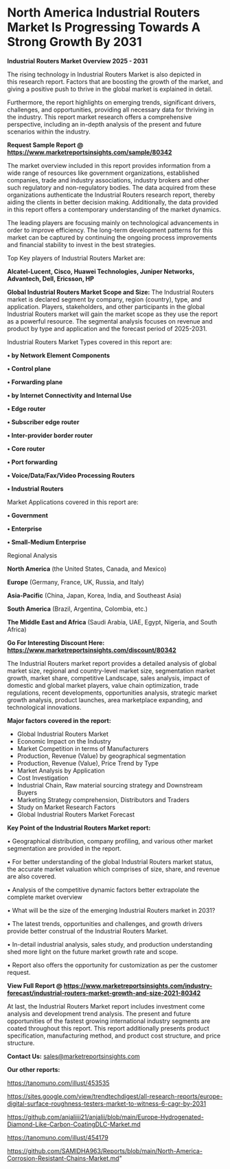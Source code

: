 # North America Industrial Routers Market Is Progressing Towards A Strong Growth By 2031

<Strong> Industrial Routers Market Overview 2025 - 2031</strong>

The rising technology in Industrial Routers Market is also depicted in this research report. Factors that are boosting the growth of the market, and giving a positive push to thrive in the global market is explained in detail.

Furthermore, the report highlights on emerging trends, significant drivers, challenges, and opportunities, providing all necessary data for thriving in the industry. This report market research offers a comprehensive perspective, including an in-depth analysis of the present and future scenarios within the industry.

<strong>Request Sample Report @ <a href=https://www.marketreportsinsights.com/sample/80342>https://www.marketreportsinsights.com/sample/80342</a></strong>

The market overview included in this report provides information from a wide range of resources like government organizations, established companies, trade and industry associations, industry brokers and other such regulatory and non-regulatory bodies. The data acquired from these organizations authenticate the Industrial Routers research report, thereby aiding the clients in better decision making. Additionally, the data provided in this report offers a contemporary understanding of the market dynamics.

The leading players are focusing mainly on technological advancements in order to improve efficiency. The long-term development patterns for this market can be captured by continuing the ongoing process improvements and financial stability to invest in the best strategies.

Top Key players of Industrial Routers Market are:

<strong>Alcatel-Lucent, Cisco, Huawei Technologies, Juniper Networks, Advantech, Dell, Ericsson, HP</strong>

<strong><b>Global Industrial Routers Market Scope and Size:</b></strong>
The Industrial Routers market is declared segment by company, region (country), type, and application. Players, stakeholders, and other participants in the global Industrial Routers market will gain the market scope as they use the report as a powerful resource. The segmental analysis focuses on revenue and product by type and application and the forecast period of 2025-2031.

Industrial Routers Market Types covered in this report are:

<strong>• by Network Element Components

• Control plane

• Forwarding plane

• by Internet Connectivity and Internal Use

• Edge router

• Subscriber edge router

• Inter-provider border router

• Core router

• Port forwarding

• Voice/Data/Fax/Video Processing Routers

• Industrial Routers</strong>

Market Applications covered in this report are:

<strong>• Government

• Enterprise

• Small-Medium Enterprise</strong> 

Regional Analysis

<strong>North America</strong> (the United States, Canada, and Mexico)

<strong>Europe</strong> (Germany, France, UK, Russia, and Italy)

<strong>Asia-Pacific</strong> (China, Japan, Korea, India, and Southeast Asia)

<strong>South America</strong> (Brazil, Argentina, Colombia, etc.)

<strong>The Middle East and Africa</strong> (Saudi Arabia, UAE, Egypt, Nigeria, and South Africa)

<strong>Go For Interesting Discount Here: <a href=https://www.marketreportsinsights.com/discount/80342>https://www.marketreportsinsights.com/discount/80342</a></strong>

The Industrial Routers market report provides a detailed analysis of global market size, regional and country-level market size, segmentation market growth, market share, competitive Landscape, sales analysis, impact of domestic and global market players, value chain optimization, trade regulations, recent developments, opportunities analysis, strategic market growth analysis, product launches, area marketplace expanding, and technological innovations.

<strong><b>Major factors covered in the report:</b></strong>
<ul>
  <li>Global Industrial Routers Market </li>
  <li>Economic Impact on the Industry</li>
  <li>Market Competition in terms of Manufacturers</li>
  <li>Production, Revenue (Value) by geographical segmentation</li>
  <li>Production, Revenue (Value), Price Trend by Type</li>
  <li>Market Analysis by Application</li>
  <li>Cost Investigation</li>
  <li>Industrial Chain, Raw material sourcing strategy and Downstream Buyers</li>
  <li>Marketing Strategy comprehension, Distributors and Traders</li>
  <li>Study on Market Research Factors</li>
  <li>Global Industrial Routers Market Forecast</li>
</ul>

<strong><b>Key Point of the Industrial Routers Market report:</b></strong>

• Geographical distribution, company profiling, and various other market segmentation are provided in the report.

• For better understanding of the global Industrial Routers market status, the accurate market valuation which comprises of size, share, and revenue are also covered.

• Analysis of the competitive dynamic factors better extrapolate the complete market overview

• What will be the size of the emerging Industrial Routers market in 2031?

• The latest trends, opportunities and challenges, and growth drivers provide better construal of the Industrial Routers Market.

• In-detail industrial analysis, sales study, and production understanding shed more light on the future market growth rate and scope.

• Report also offers the opportunity for customization as per the customer request.

<strong><b>View Full Report @ <a href=https://www.marketreportsinsights.com/industry-forecast/industrial-routers-market-growth-and-size-2021-80342>https://www.marketreportsinsights.com/industry-forecast/industrial-routers-market-growth-and-size-2021-80342</a></b></strong>


At last, the Industrial Routers Market report includes investment come analysis and development trend analysis. The present and future opportunities of the fastest growing international industry segments are coated throughout this report. This report additionally presents product specification, manufacturing method, and product cost structure, and price structure.

<strong>Contact Us:</strong>
sales@marketreportsinsights.com

<strong>Our other reports:</strong>

<a href=https://tanomuno.com/illust/453535>https://tanomuno.com/illust/453535</a>

<a href=https://sites.google.com/view/trendtechdigest/all-research-reports/europe-digital-surface-roughness-testers-market-to-witness-6-cagr-by-2031>https://sites.google.com/view/trendtechdigest/all-research-reports/europe-digital-surface-roughness-testers-market-to-witness-6-cagr-by-2031</a>

<a href=https://github.com/anjaliiii21/anjalii/blob/main/Europe-Hydrogenated-Diamond-Like-Carbon-CoatingDLC-Market.md>https://github.com/anjaliiii21/anjalii/blob/main/Europe-Hydrogenated-Diamond-Like-Carbon-CoatingDLC-Market.md</a>

<a href=https://tanomuno.com/illust/454179>https://tanomuno.com/illust/454179</a>

<a href=https://github.com/SAMIDHA963/Reports/blob/main/North-America-Corrosion-Resistant-Chains-Market.md>https://github.com/SAMIDHA963/Reports/blob/main/North-America-Corrosion-Resistant-Chains-Market.md</a>"
